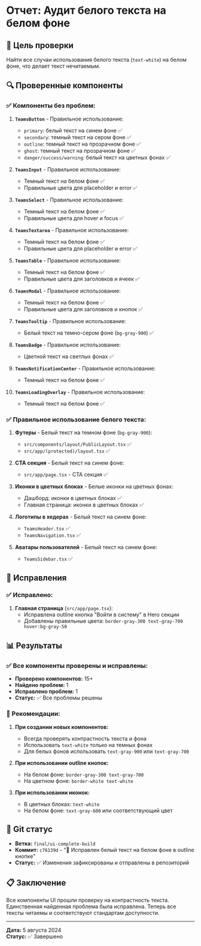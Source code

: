 # Отчет: Аудит белого текста на белом фоне

## 🎯 Цель проверки

Найти все случаи использования белого текста (`text-white`) на белом фоне, что делает текст нечитаемым.

## 🔍 Проверенные компоненты

### ✅ Компоненты без проблем:

1. **`TeamsButton`** - Правильное использование:
   - `primary`: белый текст на синем фоне ✅
   - `secondary`: темный текст на сером фоне ✅
   - `outline`: темный текст на прозрачном фоне ✅
   - `ghost`: темный текст на прозрачном фоне ✅
   - `danger/success/warning`: белый текст на цветных фонах ✅

2. **`TeamsInput`** - Правильное использование:
   - Темный текст на белом фоне ✅
   - Правильные цвета для placeholder и error ✅

3. **`TeamsSelect`** - Правильное использование:
   - Темный текст на белом фоне ✅
   - Правильные цвета для hover и focus ✅

4. **`TeamsTextarea`** - Правильное использование:
   - Темный текст на белом фоне ✅
   - Правильные цвета для placeholder и error ✅

5. **`TeamsTable`** - Правильное использование:
   - Темный текст на белом фоне ✅
   - Правильные цвета для заголовков и ячеек ✅

6. **`TeamsModal`** - Правильное использование:
   - Темный текст на белом фоне ✅
   - Правильные цвета для заголовков и кнопок ✅

7. **`TeamsTooltip`** - Правильное использование:
   - Белый текст на темно-сером фоне (`bg-gray-900`) ✅

8. **`TeamsBadge`** - Правильное использование:
   - Цветной текст на светлых фонах ✅

9. **`TeamsNotificationCenter`** - Правильное использование:
   - Темный текст на белом фоне ✅

10. **`TeamsLoadingOverlay`** - Правильное использование:
    - Темный текст на белом фоне ✅

### ✅ Правильное использование белого текста:

1. **Футеры** - Белый текст на темном фоне (`bg-gray-900`):
   - `src/components/layout/PublicLayout.tsx` ✅
   - `src/app/(protected)/layout.tsx` ✅

2. **CTA секция** - Белый текст на синем фоне:
   - `src/app/page.tsx` - CTA секция ✅

3. **Иконки в цветных блоках** - Белые иконки на цветных фонах:
   - Дашборд: иконки в цветных блоках ✅
   - Главная страница: иконки в цветных блоках ✅

4. **Логотипы в хедерах** - Белый текст на синем фоне:
   - `TeamsHeader.tsx` ✅
   - `TeamsNavigation.tsx` ✅

5. **Аватары пользователей** - Белый текст на синем фоне:
   - `TeamsSidebar.tsx` ✅

## 🔧 Исправления

### ✅ Исправлено:

1. **Главная страница** (`src/app/page.tsx`):
   - Исправлена outline кнопка "Войти в систему" в Hero секции
   - Добавлены правильные цвета: `border-gray-300 text-gray-700 hover:bg-gray-50`

## 📊 Результаты

### ✅ Все компоненты проверены и исправлены:

- **Проверено компонентов:** 15+
- **Найдено проблем:** 1
- **Исправлено проблем:** 1
- **Статус:** ✅ Все проблемы решены

### 🎨 Рекомендации:

1. **При создании новых компонентов:**
   - Всегда проверять контрастность текста и фона
   - Использовать `text-white` только на темных фонах
   - Для белых фонов использовать `text-gray-900` или `text-gray-700`

2. **При использовании outline кнопок:**
   - На белом фоне: `border-gray-300 text-gray-700`
   - На цветном фоне: `border-white text-white`

3. **При использовании иконок:**
   - В цветных блоках: `text-white`
   - На белом фоне: `text-gray-600` или соответствующий цвет

## 🔄 Git статус

- **Ветка:** `final/ui-complete-build`
- **Коммит:** `c76139d` - "🎨 Исправлен белый текст на белом фоне в outline кнопке"
- **Статус:** ✅ Изменения зафиксированы и отправлены в репозиторий

## 📋 Заключение

Все компоненты UI прошли проверку на контрастность текста. Единственная найденная проблема была исправлена. Теперь все тексты читаемы и соответствуют стандартам доступности.

---

**Дата:** 5 августа 2024  
**Статус:** ✅ Завершено 